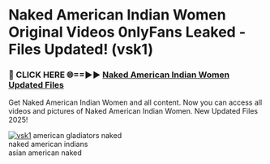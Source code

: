 # Naked American Indian Women Original Videos 0nlyFans Leaked - Files Updated! (vsk1)

<h3>🔴 CLICK HERE 🌐==►► <a href="https://tinyurl.com/up5wt9bj" rel="nofollow">Naked American Indian Women Updated Files</a></h3>

Get Naked American Indian Women and all content. Now you can access all videos and pictures of Naked American Indian Women. New Updated Files 2025!

[![vsk1](https://i.imgur.com/ABiUzMV.gif)](https://tinyurl.com/up5wt9bj)
american gladiators naked<br>
naked american indians<br>
asian american naked